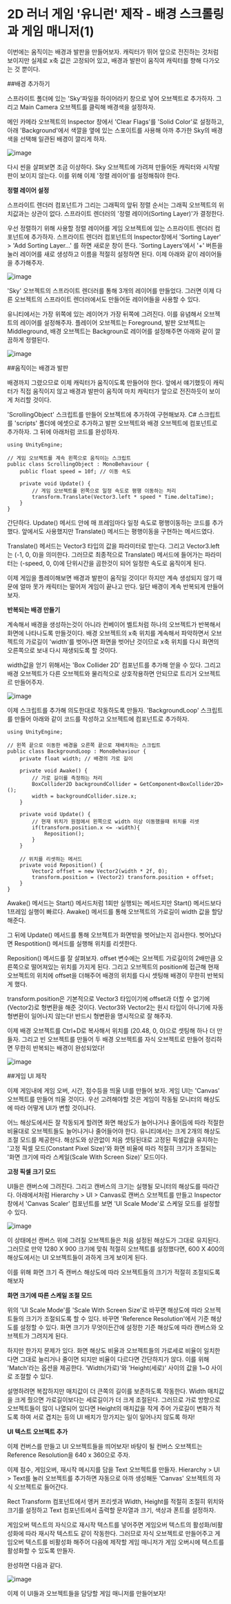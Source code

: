 # 2D 러너 게임 '유니런' 제작 - 배경 스크롤링과 게임 매니저(1)

이번에는 움직이는 배경과 발판을 만들어보자. 캐릭터가 뛰어 앞으로 전진하는 것처럼 보이지만 실제로 x축 값은 고정되어 있고, 배경과 발판이 움직여 캐릭터를 향해 다가오는 것 뿐이다. 

##배경 추가하기

스프라이트 폴더에 있는 'Sky'파일을 하이어라키 창으로 넣어 오브젝트로 추가하자. 그리고 Main Camera 오브젝트를 클릭해 배경색을 설정하자.

메인 카메라 오브젝트의 Inspector 창에서 'Clear Flags'를 'Solid Color'로 설정하고, 아래 'Background'에서 색깔을 옆에 있는 스포이트를 사용해 아까 추가한 Sky의 배경색을 선택해 일관된 배경이 깔리게 하자.

![image](https://user-images.githubusercontent.com/68016394/160810702-684af82f-b060-4f1e-a960-936489dfc239.png)

다시 씬을 살펴보면 조금 이상하다. Sky 오브젝트에 가려져 만들어둔 캐릭터와 시작발판이 보이지 않는다. 이를 위해 이제 '정렬 레이어'를 설정해줘야 한다.

**정렬 레이어 설정**

스프라이트 렌더러 컴포넌트가 그리는 그래픽의 앞뒤 정렬 순서는 그래픽 오브젝트의 위치값과는 상관이 없다. 스프라이트 렌더러의 '정렬 레이어(Sorting Layer)'가 결정한다. 

우선 정렬하기 위해 사용할 정렬 레이어를 게임 오브젝트에 있는 스프라이트 렌더러 컴포넌트에 추가하자. 스프라이트 렌더러 컴포넌트의 Inspector창에서 'Sorting Layer' > 'Add Sorting Layer...' 를 하면 새로운 창이 뜬다. 'Sorting Layers'에서 '+' 버튼을 눌러 레이어를 새로 생성하고 이름을 적절히 설정하면 된다. 이제 아래와 같이 레이어들을 추가해주자.

![image](https://user-images.githubusercontent.com/68016394/161896436-deddf7dd-6450-4672-aecd-fa4a60291803.png)

'Sky' 오브젝트의 스프라이트 렌더러를 통해 3개의 레이어를 만들었다. 그러면 이제 다른 오브젝트의 스프라이트 렌더러에서도 만들어둔 레이어들을 사용할 수 있다. 

유니티에서는 가장 위쪽에 있는 레이어가 가장 뒤쪽에 그려진다. 이를 유념해서 오브젝트의 레이어를 설정해주자. 플레이어 오브젝트는 Foreground, 발판 오브젝트는 Middleground, 배경 오브젝트는 Backgroun로 레이어를 설정해주면 아래와 같이 깔끔하게 정렬된다. 

![image](https://user-images.githubusercontent.com/68016394/161896700-736549ef-295a-4c33-86d7-0555bbe42c3d.png)

##움직이는 배경과 발판

배경까지 그렸으므로 이제 캐릭터가 움직이도록 만들어야 한다. 앞에서 얘기했듯이 캐릭터가 직접 움직이지 않고 배경과 발판이 움직여 마치 캐릭터가 앞으로 전진하듯이 보이게 처리할 것이다.

'ScrollingObject' 스크립트를 만들어 오브젝트에 추가하여 구현해보자. C# 스크립트를 'scripts' 폴더에 에셋으로 추가하고 발판 오브젝트와 배경 오브젝트에 컴포넌트로 추가하자. 그 뒤에 아래처럼 코드를 완성하자.

```
using UnityEngine;

// 게임 오브젝트를 계속 왼쪽으로 움직이는 스크립트
public class ScrollingObject : MonoBehaviour {
    public float speed = 10f; // 이동 속도

    private void Update() {
        // 게임 오브젝트를 왼쪽으로 일정 속도로 평행 이동하는 처리
        transform.Translate(Vector3.left * speed * Time.deltaTime);
    }
}
```

간단하다. Update() 메서드 안에 매 프레임마다 일정 속도로 평행이동하는 코드를 추가했다. 앞에서도 사용했지만 Translate() 메서드는 평행이동을 구현하는 메서드였다. 

Translate() 메서드는 Vector3 타입의 값을 파라미터로 받는다. 그리고 Vector3.left는 (-1, 0, 0)을 의미한다. 그러므로 최종적으로 Translate() 메서드에 들어가는 파라미터는 (-speed, 0, 0)에 단위시간을 곱한것이 되어 일정한 속도로 움직이게 된다. 

이제 게임을 플레이해보면 배경과 발판이 움직일 것이다! 하지만 계속 생성되지 않기 때문에 얼마 못가 캐릭터는 떨어져 게임이 끝나고 만다. 일단 배경이 계속 반복되게 만들어보자.

**반복되는 배경 만들기**

계속해서 배경을 생성하는것이 아니라 컨베이어 벨트처럼 하나의 오브젝트가 반복해서 화면에 나타나도록 만들것이다. 배경 오브젝트의 x축 위치를 계속해서 파악하면서 오브젝트의 가로길이 'width'를 벗어나면 화면을 벗어난 것이므로 x축 위치를 다시 화면의 오른쪽으로 보내 다시 재생되도록 할 것이다. 

width값을 얻기 위해서는 'Box Collider 2D' 컴포넌트를 추가해 얻을 수 있다. 그리고 배경 오브젝트가 다른 오브젝트와 물리적으로 상호작용하면 안되므로 트리거 오브젝트르 만들어주자. 

![image](https://user-images.githubusercontent.com/68016394/161900996-f9738e78-4803-4fea-974c-f78011eeb261.png)

이제 스크립트를 추가해 의도한대로 작동하도록 만들자. 'BackgroundLoop' 스크립트를 만들어 아래와 같이 코드를 작성하고 오브젝트에 컴포넌트로 추가하자.

```
using UnityEngine;

// 왼쪽 끝으로 이동한 배경을 오른쪽 끝으로 재배치하는 스크립트
public class BackgroundLoop : MonoBehaviour {
    private float width; // 배경의 가로 길이

    private void Awake() {
        // 가로 길이를 측정하는 처리
        BoxCollider2D backgroundCollider = GetComponent<BoxCollider2D>();
        width = backgroundCollider.size.x;
    }

    private void Update() {
        // 현재 위치가 원점에서 왼쪽으로 width 이상 이동했을때 위치를 리셋
        if(transform.position.x <= -width){
            Reposition();
        }
    }

    // 위치를 리셋하는 메서드
    private void Reposition() {
        Vector2 offset = new Vector2(width * 2f, 0);
        transform.position = (Vector2) transform.position + offset;
    }
}
```

Awake() 메서드는 Start() 메서드처럼 1회만 실행되는 메서드지만 Start() 메서드보다 1프레임 실행이 빠르다. Awake() 메서드를 통해 오브젝트의 가로길이 width 값을 할당해준다. 

그 뒤에 Update() 메서드를 통해 오브젝트가 화면밖을 벗어났는지 검사한다. 벗어났다면 Respotition() 메서드를 실행해 위치를 리셋한다. 

Reposition() 메서드를 잘 살펴보자. offset 변수에는 오브젝트 가로길이의 2배만큼 오른쪽으로 떨어져있는 위치를 가지게 된다. 그리고 오브젝트의 position에 접근해 현재 오브젝트의 위치에 offset을 더해주어 배경의 위치를 다시 셋팅해 배경이 무한히 반복되게 했다. 

transform.position은 기본적으로 Vector3 타입이기에 offset과 더할 수 없기에 (Vector2)로 형변환을 해준 것이다. Vector3와 Vector2는 원시 타입이 아니기에 자동 형변환이 일어나지 않는다! 반드시 형변환을 명시적으로 잘 해주자.  

이제 배경 오브젝트를 Ctrl+D로 복사해서 위치를 (20.48, 0, 0)으로 셋팅해 하나 더 만들자. 그리고 빈 오브젝트를 만들어 두 배경 오브젝트를 자식 오브젝트로 만들어 정리하면 무한히 반복되는 배경이 완성되었다!

![image](https://user-images.githubusercontent.com/68016394/161902691-26e721e8-3ec5-4ad7-805a-112d25ddb3ad.png)

##게임 UI 제작

이제 게임내에 게임 오버, 시간, 점수등을 띄울 UI를 만들어 보자. 게임 UI는 'Canvas' 오브젝트를 만들어 띄울 것이다. 우선 고려해야할 것은 게임이 작동될 모니터의 해상도에 따라 어떻게 UI가 변할 것이냐다.

어느 해상도에서든 잘 작동되게 할려면 화면 해상도가 늘어나거나 줄어듬에 따라 적절한 비율대로 오브젝트들도 늘어나거나 줄어들어야 한다. 유니티에서는 크게 2개의 해상도 조절 모드를 제공한다. 해상도와 상관없이 처음 셋팅된대로 고정된 픽셀값을 유지하는 '고정 픽셀 모드(Constant Pixel Size)'와 화면 비율에 따라 적절히 크기가 조절되는 '화면 크기에 따라 스케일(Scale With Screen Size)' 모드이다.

**고정 픽셀 크기 모드**

UI들은 캔버스에 그려진다. 그리고 캔버스의 크기는 실행될 모니터의 해상도를 따라간다. 아래에서처럼 Hierarchy > UI > Canvas로 캔버스 오브젝트를 만들고 Inspector창에서 'Canvas Scaler' 컴포넌트를 보면 'UI Scale Mode'로 스케일 모드를 설정할 수 있다. 

![image](https://user-images.githubusercontent.com/68016394/161967583-964cbd49-b286-40ec-b391-125447605eda.png)

이 상태에선 캔버스 위에 그려질 오브젝트들은 처음 설정된 해상도가 그대로 유지된다. 그러므로 만약 1280 X 900 크기에 맞춰 적절히 오브젝트를 설정했다면, 600 X 400의 해상도에서는 UI 오브젝트들이 과하게 크게 보이게 된다.

이를 위해 화면 크기 즉 캔버스 해상도에 따라 오브젝트들의 크기가 적절히 조절되도록 해보자

**화면 크기에 따른 스케일 조절 모드**

위의 'UI Scale Mode'를 'Scale With Screen Size'로 바꾸면 해상도에 따라 오브젝트들의 크기가 조절되도록 할 수 있다. 바꾸면 'Reference Resolution'에서 기준 해상도를 설정할 수 있다. 화면 크기가 무엇이든간에 설정한 기준 해상도에 따라 캔버스와 오브젝트가 그려지게 된다.

하지만 한가지 문제가 있다. 화면 해상도 비율과 오브젝트들의 가로세로 비율이 일치한다면 그대로 늘리거나 줄이면 되지만 비율이 다르다면 간단하지가 않다. 이를 위해 'Match'라는 옵션을 제공한다. 'Width(가로)'와 'Height(세로)' 사이의 값을 1~0 사이로 조절할 수 있다. 

설명하려면 복잡하지만 매치값이 더 큰쪽의 길이를 보존하도록 작동한다. Width 매치값을 크게 줬으면 가로길이보다는 세로길이가 더 크게 조절된다. 그러므로 가로 방향으로 오브젝트들이 많이 나열되어 있다면 Height의 매치값을 작게 주어 가로길이 변화가 적도록 하여 서로 겹치는 등의 UI 배치가 망가지는 일이 일어나지 않도록 하자!

**UI 텍스트 오브젝트 추가**

이제 컨버스를 만들고 UI 오브젝트들을 띄어보자! 바탕이 될 컨버스 오브젝트는 Reference Resolution을 640 x 360으로 주자.
 
이제 점수, 게임오버, 재시작 메시지를 담을 Text 오브젝트를 만들자. Hierarchy > UI > Text를 눌러 오브젝트를 추가하면 자동으로 아까 생성해둔 'Canvas' 오브젝트의 자식 오브젝트로 들어간다. 
 
 Rect Transform 컴포넌트에서 앵커 프리셋과 Width, Height를 적절히 조절히 위치와 크기를 설정하고 Text 컴포넌트에서 출력할 문자열과 크기, 색상과 폰트를 설정하자.
 
 게임오버 텍스트의 자식으로 재시작 텍스트를 넣어주면 게임오버 텍스트의 활성화/비활성화에 따라 재시작 텍스트도 같이 작동한다. 그러므로 자식 오브젝트로 만들어주고 게임오버 텍스트를 비활성화 해주어 다음에 제작할 게임 매니저가 게임 오버시에 텍스트를 활성화할 수 있도록 만들자.
 
 완성하면 다음과 같다.
 
![image](https://user-images.githubusercontent.com/68016394/161971589-cadeb5cf-bb2d-4b8c-9070-cec94b4ad44e.png)
 
이제 이 UI들과 오브젝트들을 담당할 게임 매니저를 만들어보자!
 

